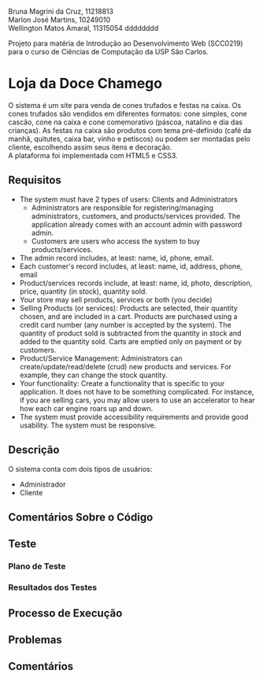 Bruna Magrini da Cruz, 11218813  
Marlon José Martins, 10249010  
Wellington Matos Amaral, 11315054   dddddddd

Projeto para matéria de Introdução ao Desenvolvimento Web (SCC0219) para o curso de Ciências de Computação da USP São Carlos.

# Loja da Doce Chamego 

O sistema é um site para venda de cones trufados e festas na caixa. Os cones trufados são vendidos em diferentes formatos: cone simples, cone cascão, cone na caixa e cone comemorativo (páscoa, natalino e dia das crianças). As festas na caixa são produtos com  tema pré-definido (café da manhã, quitutes, caixa bar, vinho e petiscos) ou podem ser montadas pelo cliente, escolhendo assim seus itens e decoração.   
A plataforma foi implementada com HTML5 e CSS3.

## Requisitos

- The system must have 2 types of users: Clients and Administrators
    - Administrators are responsible for registering/managing administrators, customers, and products/services provided. The application already comes with an account admin with password admin.
    - Customers are users who access the system to buy products/services.
- The admin record includes, at least: name, id, phone, email.
- Each customer's record includes, at least: name, id, address, phone, email
- Product/services records include, at least: name, id, photo, description, price, quantity (in stock), quantity sold.
- Your store may sell products, services or both (you decide)
- Selling Products (or services): Products are selected, their quantity chosen, and are included in a cart. Products are purchased using a credit card number (any number is accepted by the system). The quantity of product sold is subtracted from the quantity in stock and added to the quantity sold. Carts are emptied only on payment or by customers.
- Product/Service Management: Administrators can create/update/read/delete (crud) new products and services. For example, they can change the stock quantity.
- Your functionality: Create a functionality that is specific to your application. It does not have to be something complicated. For instance, if you are selling cars, you may allow users to use an accelerator to hear how each car engine roars up and down.   
- The system must provide accessibility requirements and provide good usability. The system must be responsive.

## Descrição 

O sistema conta com dois tipos de usuários:
- Administrador
- Cliente


## Comentários Sobre o Código

## Teste

### Plano de Teste

### Resultados dos Testes

## Processo de Execução

## Problemas

## Comentários

